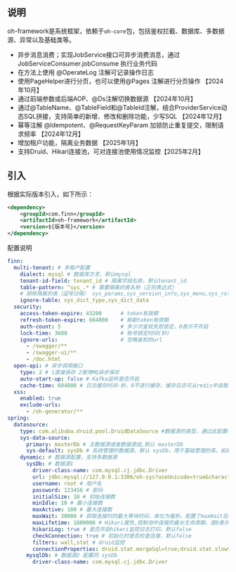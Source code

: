## 说明
oh-framework是系统框架，依赖于`oh-core`包，包括鉴权拦截、数据库、多数据源、异常以及基础类等。
- 异步消息消费；实现JobService接口可异步消费消息，通过JobServiceConsumer.jobConsume 执行业务代码
- 在方法上使用 @OperateLog 注解可记录操作日志
- 使用PageHelper进行分页，也可以使用@Pages 注解进行分页操作 【2024年10月】
- 通过前端参数或后端AOP、@Ds注解切换数据源 【2024年10月】
- 通过@TableName、@TableField和@TableId注解，结合ProviderService动态SQL拼接，支持简单的新增、修改和删除功能，少写SQL 【2024年12月】
- 幂等注解 @Idempotent、@RequestKeyParam 加锁防止重复提交，限制请求频率 【2024年12月】
- 增加租户功能，隔离业务数据 【2025年1月】
- 支持Druid、Hikari连接池，可对连接池使用情况监控【2025年2月】
## 引入
根据实际版本引入，如下所示：

```xml
<dependency>
    <groupId>com.finn</groupId>
    <artifactId>oh-framework</artifactId>
    <version>${版本号}</version>
</dependency>
```
配置说明
```yaml
finn:
  multi-tenant: # 多租户配置
    dialect: mysql # 数据库方言，默认mysql
    tenant-id-field: tenant_id # 隔离字段名称，默认tenant_id
    table-pattern: ^sys_.* # 需要隔离的表名称（正则表达式）
    # 排除隔离的表（逗号分隔） sys_params,sys_version_info,sys_menu,sys_role_menu,sys_user_role,sys_user_post 已写到代码中
    ignore-table: sys_dict_type,sys_dict_data
  security:
    access-token-expire: 43200      # token有效期
    refresh-token-expire: 604800    # 刷新token有效期
    auth-count: 5                   # 多少次鉴权失败锁定，0表示不开启
    lock-time: 3600                 # 账号锁定时间(秒)
    ignore-urls:                    # 忽略鉴权的url
      - /swagger/**
      - /swagger-ui/**
      - /doc.html
  open-api: # 异步调用接口
    type: 2 # 1直接保存 2使用MQ异步保存
    auto-start-up: false # Kafka监听是否开启
    cache-time: 604800 # 日志缓存时间-秒，0不进行缓存，缓存日志可从redis中读取日志保存到表中
  xss:
    enabled: true
    exclude-urls:
      - /oh-generator/**
spring:
  datasource:
    type: com.alibaba.druid.pool.DruidDataSource #数据源的类型，通过此配置判断连接池，支持 com.zaxxer.hikari.HikariDataSource
    sys-data-source:
      primary: masterDb # 主数据源或者数据源组,默认 masterDb
      sys-default: sysDb # 系统管理的数据源，默认 sysDb，用于基础管理的库，如果合并为一个库，则与主数据库相同
    dynamic: # 数据源配置，支持多数据源
      sysDb: # 数据源1 
        driver-class-name: com.mysql.cj.jdbc.Driver
        url: jdbc:mysql://127.0.0.1:3306/oh-sys?useUnicode=true&characterEncoding=UTF-8&serverTimezone=Asia/Shanghai&nullCatalogMeansCurrent=true
        username: root # 用户名
        password: 123456 # 密码
        initialSize: 10 # 初始连接数
        minIdle: 10 # 最小连接数
        maxActive: 100 # 最大连接数
        maxWait: 30000 # 获取连接时的最大等待时间，单位为毫秒。配置了maxWait后，默认启用公平锁
        maxLifetime: 1800000 # Hikari属性,控制池中连接的最长生命周期，值0表示无限生命周期，默认30分钟
        hikariLog: true # 是否开启hikari监控日志打印，默认false
        checkConnection: true # 初始化时是否检查连接，默认false
        filters: wall,stat # druid监控
        connectionProperties: druid.stat.mergeSql=true;druid.stat.slowSqlMillis=500
      mysqlDb: # 数据源2 配置同 sysDb
        driver-class-name: com.mysql.cj.jdbc.Driver
```